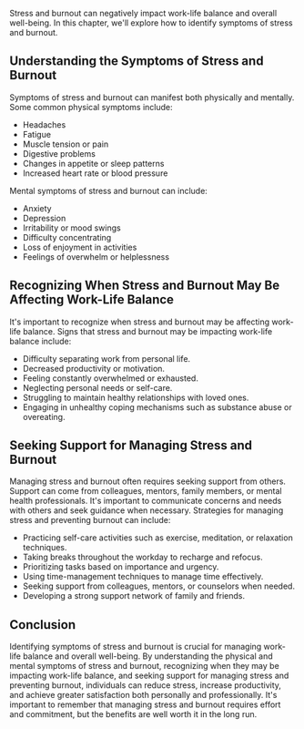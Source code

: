 
Stress and burnout can negatively impact work-life balance and overall well-being. In this chapter, we'll explore how to identify symptoms of stress and burnout.

Understanding the Symptoms of Stress and Burnout
------------------------------------------------

Symptoms of stress and burnout can manifest both physically and mentally. Some common physical symptoms include:

* Headaches
* Fatigue
* Muscle tension or pain
* Digestive problems
* Changes in appetite or sleep patterns
* Increased heart rate or blood pressure

Mental symptoms of stress and burnout can include:

* Anxiety
* Depression
* Irritability or mood swings
* Difficulty concentrating
* Loss of enjoyment in activities
* Feelings of overwhelm or helplessness

Recognizing When Stress and Burnout May Be Affecting Work-Life Balance
----------------------------------------------------------------------

It's important to recognize when stress and burnout may be affecting work-life balance. Signs that stress and burnout may be impacting work-life balance include:

* Difficulty separating work from personal life.
* Decreased productivity or motivation.
* Feeling constantly overwhelmed or exhausted.
* Neglecting personal needs or self-care.
* Struggling to maintain healthy relationships with loved ones.
* Engaging in unhealthy coping mechanisms such as substance abuse or overeating.

Seeking Support for Managing Stress and Burnout
-----------------------------------------------

Managing stress and burnout often requires seeking support from others. Support can come from colleagues, mentors, family members, or mental health professionals. It's important to communicate concerns and needs with others and seek guidance when necessary. Strategies for managing stress and preventing burnout can include:

* Practicing self-care activities such as exercise, meditation, or relaxation techniques.
* Taking breaks throughout the workday to recharge and refocus.
* Prioritizing tasks based on importance and urgency.
* Using time-management techniques to manage time effectively.
* Seeking support from colleagues, mentors, or counselors when needed.
* Developing a strong support network of family and friends.

Conclusion
----------

Identifying symptoms of stress and burnout is crucial for managing work-life balance and overall well-being. By understanding the physical and mental symptoms of stress and burnout, recognizing when they may be impacting work-life balance, and seeking support for managing stress and preventing burnout, individuals can reduce stress, increase productivity, and achieve greater satisfaction both personally and professionally. It's important to remember that managing stress and burnout requires effort and commitment, but the benefits are well worth it in the long run.
